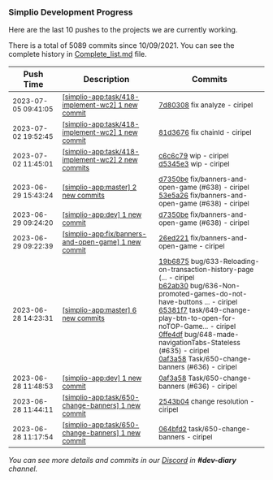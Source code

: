 
### Simplio Development Progress

Here are the last 10 pushes to the projects we are currently working.

There is a total of 5089 commits since 10/09/2021. You can see the complete history in
 [Complete_list.md](Complete_list.md) file.

| Push Time | Description | Commits |
| --- | --- | --- |
| <sub>2023-07-05 09:41:05</sub> | <sub>[[simplio-app:task/418-implement-wc2] 1 new commit](https://github.com/SimplioOfficial/simplio-app/commit/7d80308b7e2cef4b2fb0a5a564f3c733173e5ce0)</sub> | <sub>[7d80308](https://github.com/SimplioOfficial/simplio-app/commit/7d80308b7e2cef4b2fb0a5a564f3c733173e5ce0) fix analyze - ciripel</sub> |
| <sub>2023-07-02 19:52:45</sub> | <sub>[[simplio-app:task/418-implement-wc2] 1 new commit](https://github.com/SimplioOfficial/simplio-app/commit/81d3676d0a6db4c2d32aa1442cbc3a3678e6e83f)</sub> | <sub>[81d3676](https://github.com/SimplioOfficial/simplio-app/commit/81d3676d0a6db4c2d32aa1442cbc3a3678e6e83f) fix chainId - ciripel</sub> |
| <sub>2023-07-02 11:45:01</sub> | <sub>[[simplio-app:task/418-implement-wc2] 2 new commits](https://github.com/SimplioOfficial/simplio-app/compare/c6c6c79edc0b^...d5345e38a86b)</sub> | <sub>[c6c6c79](https://github.com/SimplioOfficial/simplio-app/commit/c6c6c79edc0ba6e29151cebeb06fa25e0f283cd0) wip - ciripel<br>[d5345e3](https://github.com/SimplioOfficial/simplio-app/commit/d5345e38a86b5a8acfba3e9ea59d24320cbb56ff) wip - ciripel</sub> |
| <sub>2023-06-29 15:43:24</sub> | <sub>[[simplio-app:master] 2 new commits](https://github.com/SimplioOfficial/simplio-app/compare/a97588c3cc81...53e5a26e500b)</sub> | <sub>[d7350be](https://github.com/SimplioOfficial/simplio-app/commit/d7350bea064130c35e9ebf3bafb3f12f90ed7e80) fix/banners-and-open-game (#638) - ciripel<br>[53e5a26](https://github.com/SimplioOfficial/simplio-app/commit/53e5a26e500b4e9d14f810c578719fe5e42de37a) fix/banners-and-open-game (#638) - ciripel</sub> |
| <sub>2023-06-29 09:24:20</sub> | <sub>[[simplio-app:dev] 1 new commit](https://github.com/SimplioOfficial/simplio-app/commit/d7350bea064130c35e9ebf3bafb3f12f90ed7e80)</sub> | <sub>[d7350be](https://github.com/SimplioOfficial/simplio-app/commit/d7350bea064130c35e9ebf3bafb3f12f90ed7e80) fix/banners-and-open-game (#638) - ciripel</sub> |
| <sub>2023-06-29 09:22:39</sub> | <sub>[[simplio-app:fix/banners-and-open-game] 1 new commit](https://github.com/SimplioOfficial/simplio-app/commit/26ed2217de482ed89247bf91dc35f44e7e02b415)</sub> | <sub>[26ed221](https://github.com/SimplioOfficial/simplio-app/commit/26ed2217de482ed89247bf91dc35f44e7e02b415) fix/banners-and-open-game - ciripel</sub> |
| <sub>2023-06-28 14:23:31</sub> | <sub>[[simplio-app:master] 6 new commits](https://github.com/SimplioOfficial/simplio-app/compare/683e122386cd...a97588c3cc81)</sub> | <sub>[19b6875](https://github.com/SimplioOfficial/simplio-app/commit/19b687502b91887d1ffd19901d06855d723f423f) bug/633-Reloading-on-transaction-history-page (... - ciripel<br>[b62ab30](https://github.com/SimplioOfficial/simplio-app/commit/b62ab30ae11964efcebe79130f910719ba0ddc4b) bug/636-Non-promoted-games-do-not-have-buttons ... - ciripel<br>[65381f7](https://github.com/SimplioOfficial/simplio-app/commit/65381f7d91a339c085f2cbdf85ea85e46561d6af) task/649-change-play-btn-to-open-for-noTOP-Game... - ciripel<br>[0ffe4df](https://github.com/SimplioOfficial/simplio-app/commit/0ffe4df3db725785422014a0c713817c97241519) bug/648-made-navigationTabs-Stateless (#635) - ciripel<br>[0af3a58](https://github.com/SimplioOfficial/simplio-app/commit/0af3a58172bbaeb0d4ded6730b6ef6054d8c54ee) Task/650-change-banners (#636) - ciripel</sub> |
| <sub>2023-06-28 11:48:53</sub> | <sub>[[simplio-app:dev] 1 new commit](https://github.com/SimplioOfficial/simplio-app/commit/0af3a58172bbaeb0d4ded6730b6ef6054d8c54ee)</sub> | <sub>[0af3a58](https://github.com/SimplioOfficial/simplio-app/commit/0af3a58172bbaeb0d4ded6730b6ef6054d8c54ee) Task/650-change-banners (#636) - ciripel</sub> |
| <sub>2023-06-28 11:44:11</sub> | <sub>[[simplio-app:task/650-change-banners] 1 new commit](https://github.com/SimplioOfficial/simplio-app/commit/2543b040d1d3a93002f7eb55516028d4554032e3)</sub> | <sub>[2543b04](https://github.com/SimplioOfficial/simplio-app/commit/2543b040d1d3a93002f7eb55516028d4554032e3) change resolution - ciripel</sub> |
| <sub>2023-06-28 11:17:54</sub> | <sub>[[simplio-app:task/650-change-banners] 1 new commit](https://github.com/SimplioOfficial/simplio-app/commit/064bfd25e69e9f6c9e86343c6bdda9025843a0d0)</sub> | <sub>[064bfd2](https://github.com/SimplioOfficial/simplio-app/commit/064bfd25e69e9f6c9e86343c6bdda9025843a0d0) task/650-change-banners - ciripel</sub> |

_You can see more details and commits in our [Discord](https://discord.gg/aKhjuwZmdP) in **#dev-diary** channel._
